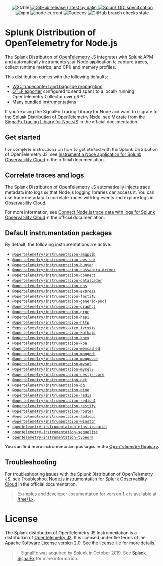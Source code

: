 <p align="center">
  <img alt="Stable" src="https://img.shields.io/badge/status-stable-informational?style=for-the-badge">
  <a href="https://github.com/signalfx/splunk-otel-js/releases">
    <img alt="GitHub release (latest by date)" src="https://img.shields.io/github/v/release/signalfx/splunk-otel-js?include_prereleases&style=for-the-badge">
  </a>
  <a href="https://github.com/signalfx/gdi-specification/releases/tag/v1.2.0">
    <img alt="Splunk GDI specification" src="https://img.shields.io/badge/GDI-1.2.0-blueviolet?style=for-the-badge">
  </a>
  <img alt="npm" src="https://img.shields.io/npm/v/@splunk/otel?style=for-the-badge">
  <img alt="node-current" src="https://img.shields.io/node/v/@splunk/otel?style=for-the-badge">
  <img alt="Codecov" src="https://img.shields.io/codecov/c/github/signalfx/splunk-otel-js?style=for-the-badge&token=XKXjEQKGaK">
  <img alt="GitHub branch checks state" src="https://img.shields.io/github/actions/workflow/status/signalfx/splunk-otel-js/.github/workflows/ci.yml?branch=main&style=for-the-badge">
</p>

# Splunk Distribution of OpenTelemetry for Node.js

The Splunk Distribution of [OpenTelemetry JS](https://github.com/open-telemetry/opentelemetry-js) integrates with Splunk APM and automatically instruments your Node application to capture traces, collect runtime metrics, and CPU and memory profiles.

This distribution comes with the following defaults:

- [W3C tracecontext and baggage propagation](https://www.w3.org/TR/trace-context)
- [OTLP exporter](https://www.npmjs.com/package/@opentelemetry/exporter-trace-otlp-grpc)
  configured to send spans to a locally running OpenTelemetry Collector over gRPC
- Many bundled [instrumentations](#default-instrumentation-packages)

If you're using the SignalFx Tracing Library for Node and want to migrate to the Splunk Distribution of OpenTelemetry Node, see [Migrate from the SignalFx Tracing Library for NodeJS](https://quickdraw.splunk.com/redirect/?product=Observability&version=current&location=nodejs.application.migrate) in the official documentation.

## Get started

For complete instructions on how to get started with the Splunk Distribution of OpenTelemetry JS, see [Instrument a Node application for Splunk Observability Cloud](https://quickdraw.splunk.com/redirect/?product=Observability&version=current&location=nodejs.application.gdi) in the official documentation.

## Correlate traces and logs

The Splunk Distribution of OpenTelemetry JS automatically injects trace metadata into logs so that Node.js logging libraries can access it. You can use trace metadata to correlate traces with log events and explore logs in Observability Cloud.

For more information, see [Connect Node.js trace data with logs for Splunk Observability Cloud](https://quickdraw.splunk.com/redirect/?product=Observability&version=current&location=nodejs.application.tracelogs) in the official documentation.

## Default instrumentation packages<a name="default-instrumentation-packages"></a>

By default, the following instrumentations are active:

* [`@opentelemetry/instrumentation-amqplib`](https://github.com/open-telemetry/opentelemetry-js-contrib/tree/main/plugins/node/instrumentation-amqplib)
* [`@opentelemetry/instrumentation-aws-sdk`](https://github.com/open-telemetry/opentelemetry-js-contrib/tree/main/plugins/node/opentelemetry-instrumentation-aws-sdk)
* [`@opentelemetry/instrumentation-bunyan`](https://github.com/open-telemetry/opentelemetry-js-contrib/tree/main/plugins/node/opentelemetry-instrumentation-bunyan)
* [`@opentelemetry/instrumentation-cassandra-driver`](https://github.com/open-telemetry/opentelemetry-js-contrib/tree/main/plugins/node/opentelemetry-instrumentation-cassandra)
* [`@opentelemetry/instrumentation-connect`](https://github.com/open-telemetry/opentelemetry-js-contrib/tree/main/plugins/node/opentelemetry-instrumentation-connect)
* [`@opentelemetry/instrumentation-dataloader`](https://github.com/open-telemetry/opentelemetry-js-contrib/tree/main/plugins/node/instrumentation-dataloader)
* [`@opentelemetry/instrumentation-dns`](https://github.com/open-telemetry/opentelemetry-js-contrib/tree/main/plugins/node/opentelemetry-instrumentation-dns)
* [`@opentelemetry/instrumentation-express`](https://github.com/open-telemetry/opentelemetry-js-contrib/tree/main/plugins/node/opentelemetry-instrumentation-express)
* [`@opentelemetry/instrumentation-fastify`](https://github.com/open-telemetry/opentelemetry-js-contrib/tree/main/plugins/node/opentelemetry-instrumentation-fastify)
* [`@opentelemetry/instrumentation-generic-pool`](https://github.com/open-telemetry/opentelemetry-js-contrib/tree/main/plugins/node/opentelemetry-instrumentation-generic-pool)
* [`@opentelemetry/instrumentation-graphql`](https://github.com/open-telemetry/opentelemetry-js-contrib/tree/main/plugins/node/opentelemetry-instrumentation-graphql)
* [`@opentelemetry/instrumentation-grpc`](https://github.com/open-telemetry/opentelemetry-js/tree/main/experimental/packages/opentelemetry-instrumentation-grpc)
* [`@opentelemetry/instrumentation-hapi`](https://github.com/open-telemetry/opentelemetry-js-contrib/tree/main/plugins/node/opentelemetry-instrumentation-hapi)
* [`@opentelemetry/instrumentation-http`](https://github.com/open-telemetry/opentelemetry-js/tree/main/experimental/packages/opentelemetry-instrumentation-http)
* [`@opentelemetry/instrumentation-ioredis`](https://github.com/open-telemetry/opentelemetry-js-contrib/tree/main/plugins/node/opentelemetry-instrumentation-ioredis)
* [`@opentelemetry/instrumentation-kafkajs`](https://github.com/open-telemetry/opentelemetry-js-contrib/tree/main/plugins/node/instrumentation-kafkajs)
* [`@opentelemetry/instrumentation-knex`](https://github.com/open-telemetry/opentelemetry-js-contrib/tree/main/plugins/node/opentelemetry-instrumentation-knex)
* [`@opentelemetry/instrumentation-koa`](https://github.com/open-telemetry/opentelemetry-js-contrib/tree/main/plugins/node/opentelemetry-instrumentation-koa)
* [`@opentelemetry/instrumentation-memcached`](https://github.com/open-telemetry/opentelemetry-js-contrib/tree/main/plugins/node/opentelemetry-instrumentation-memcached)
* [`@opentelemetry/instrumentation-mongodb`](https://github.com/open-telemetry/opentelemetry-js-contrib/tree/main/plugins/node/opentelemetry-instrumentation-mongodb)
* [`@opentelemetry/instrumentation-mongoose`](https://www.npmjs.com/package/@opentelemetry/instrumentation-mongoose)
* [`@opentelemetry/instrumentation-mysql`](https://github.com/open-telemetry/opentelemetry-js-contrib/tree/main/plugins/node/opentelemetry-instrumentation-mysql)
* [`@opentelemetry/instrumentation-mysql2`](https://github.com/open-telemetry/opentelemetry-js-contrib/tree/main/plugins/node/opentelemetry-instrumentation-mysql2)
* [`@opentelemetry/instrumentation-nestjs-core`](https://github.com/open-telemetry/opentelemetry-js-contrib/tree/main/plugins/node/opentelemetry-instrumentation-nestjs-core)
* [`@opentelemetry/instrumentation-net`](https://github.com/open-telemetry/opentelemetry-js-contrib/tree/main/plugins/node/opentelemetry-instrumentation-net)
* [`@opentelemetry/instrumentation-pg`](https://github.com/open-telemetry/opentelemetry-js-contrib/tree/main/plugins/node/opentelemetry-instrumentation-pg)
* [`@opentelemetry/instrumentation-pino`](https://github.com/open-telemetry/opentelemetry-js-contrib/tree/main/plugins/node/opentelemetry-instrumentation-pino)
* [`@opentelemetry/instrumentation-redis`](https://github.com/open-telemetry/opentelemetry-js-contrib/tree/main/plugins/node/opentelemetry-instrumentation-redis)
* [`@opentelemetry/instrumentation-redis-4`](https://github.com/open-telemetry/opentelemetry-js-contrib/tree/main/plugins/node/opentelemetry-instrumentation-redis-4)
* [`@opentelemetry/instrumentation-restify`](https://github.com/open-telemetry/opentelemetry-js-contrib/tree/main/plugins/node/opentelemetry-instrumentation-restify)
* [`@opentelemetry/instrumentation-router`](https://github.com/open-telemetry/opentelemetry-js-contrib/tree/main/plugins/node/opentelemetry-instrumentation-router)
* [`@opentelemetry/instrumentation-tedious`](https://github.com/open-telemetry/opentelemetry-js-contrib/tree/main/plugins/node/instrumentation-tedious)
* [`@opentelemetry/instrumentation-winston`](https://github.com/open-telemetry/opentelemetry-js-contrib/tree/main/plugins/node/opentelemetry-instrumentation-winston)
* [`opentelemetry-instrumentation-elasticsearch`](https://github.com/aspecto-io/opentelemetry-ext-js/tree/master/packages/instrumentation-elasticsearch)
* [`opentelemetry-instrumentation-sequelize`](https://github.com/aspecto-io/opentelemetry-ext-js/tree/master/packages/instrumentation-sequelize)
* [`opentelemetry-instrumentation-typeorm`](https://github.com/aspecto-io/opentelemetry-ext-js/tree/master/packages/instrumentation-typeorm)

You can find more instrumentation packages in the [OpenTelemetry Registry](https://opentelemetry.io/registry/?language=js).

## Troubleshooting

For troubleshooting issues with the Splunk Distribution of OpenTelemetry JS, see [Troubleshoot Node.js instrumentation for Splunk Observability Cloud](https://quickdraw.splunk.com/redirect/?product=Observability&version=current&location=nodejs.application.tshoot) in the official documentation.

> Examples and developer documentation for version 1.x is available at [/tree/1.x](https://github.com/signalfx/splunk-otel-js/tree/1.x).

# License

The Splunk distribution of OpenTelemetry JS Instrumentation is a
distribution of [OpenTelemetry JS](https://github.com/open-telemetry/opentelemetry-js).
It is licensed under the terms of the Apache Software License version 2.0. See [the
license file](./LICENSE) for more details.

>ℹ️&nbsp;&nbsp;SignalFx was acquired by Splunk in October 2019. See [Splunk SignalFx](https://www.splunk.com/en_us/about-splunk/acquisitions/signalfx.html) for more information.
